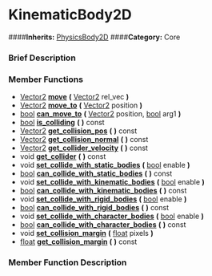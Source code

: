 #  KinematicBody2D  
####**Inherits:** [PhysicsBody2D](class_physicsbody2d)
####**Category:** Core

###  Brief Description  


###  Member Functions 
  * [Vector2](class_vector2)  **[move](#move)**  **(** [Vector2](class_vector2) rel_vec  **)**
  * [Vector2](class_vector2)  **[move&#95;to](#move_to)**  **(** [Vector2](class_vector2) position  **)**
  * [bool](class_bool)  **[can&#95;move&#95;to](#can_move_to)**  **(** [Vector2](class_vector2) position, [bool](class_bool) arg1  **)**
  * [bool](class_bool)  **[is&#95;colliding](#is_colliding)**  **(** **)** const
  * [Vector2](class_vector2)  **[get&#95;collision&#95;pos](#get_collision_pos)**  **(** **)** const
  * [Vector2](class_vector2)  **[get&#95;collision&#95;normal](#get_collision_normal)**  **(** **)** const
  * [Vector2](class_vector2)  **[get&#95;collider&#95;velocity](#get_collider_velocity)**  **(** **)** const
  * void  **[get&#95;collider](#get_collider)**  **(** **)** const
  * void  **[set&#95;collide&#95;with&#95;static&#95;bodies](#set_collide_with_static_bodies)**  **(** [bool](class_bool) enable  **)**
  * [bool](class_bool)  **[can&#95;collide&#95;with&#95;static&#95;bodies](#can_collide_with_static_bodies)**  **(** **)** const
  * void  **[set&#95;collide&#95;with&#95;kinematic&#95;bodies](#set_collide_with_kinematic_bodies)**  **(** [bool](class_bool) enable  **)**
  * [bool](class_bool)  **[can&#95;collide&#95;with&#95;kinematic&#95;bodies](#can_collide_with_kinematic_bodies)**  **(** **)** const
  * void  **[set&#95;collide&#95;with&#95;rigid&#95;bodies](#set_collide_with_rigid_bodies)**  **(** [bool](class_bool) enable  **)**
  * [bool](class_bool)  **[can&#95;collide&#95;with&#95;rigid&#95;bodies](#can_collide_with_rigid_bodies)**  **(** **)** const
  * void  **[set&#95;collide&#95;with&#95;character&#95;bodies](#set_collide_with_character_bodies)**  **(** [bool](class_bool) enable  **)**
  * [bool](class_bool)  **[can&#95;collide&#95;with&#95;character&#95;bodies](#can_collide_with_character_bodies)**  **(** **)** const
  * void  **[set&#95;collision&#95;margin](#set_collision_margin)**  **(** [float](class_float) pixels  **)**
  * [float](class_float)  **[get&#95;collision&#95;margin](#get_collision_margin)**  **(** **)** const

###  Member Function Description  
